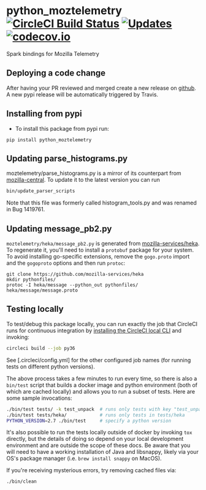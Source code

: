 # python_moztelemetry [![CircleCI Build Status](https://circleci.com/gh/mozilla/python_moztelemetry/tree/master.svg?style=svg)](https://circleci.com/gh/mozilla/python_moztelemetry/tree/master) [![Updates](https://pyup.io/repos/github/mozilla/python_moztelemetry/shield.svg)](https://pyup.io/repos/github/mozilla/python_moztelemetry/) [![codecov.io](https://codecov.io/github/mozilla/python_moztelemetry/coverage.svg?branch=master)](https://codecov.io/github/mozilla/python_moztelemetry?branch=master)

Spark bindings for Mozilla Telemetry

## Deploying a code change
After having your PR reviewed and merged create a new release on [github](https://help.github.com/articles/creating-releases/).
A new pypi release will be automatically triggered by Travis.

## Installing from pypi
- To install this package from pypi run:
```
pip install python_moztelemetry
```

## Updating parse_histograms.py
moztelemetry/parse_histograms.py is a mirror of its counterpart from
[mozilla-central](https://hg.mozilla.org/mozilla-central/raw-file/tip/toolkit/components/telemetry/parse_histograms.py).
To update it to the latest version you can run
```bash
bin/update_parser_scripts
```
Note that this file was formerly called histogram_tools.py and was renamed in Bug 1419761.

## Updating message_pb2.py

`moztelemetry/heka/message_pb2.py` is generated from
[mozilla-services/heka](https://github.com/mozilla-services/heka/blob/dev/message/message.proto).
To regenerate it, you'll need to install a `protobuf` package for your system.
To avoid installing go-specific extensions, remove the `gogo.proto` import
and the `gogoproto` options and then run `protoc`:

```
git clone https://github.com/mozilla-services/heka
mkdir pythonfiles/
protoc -I heka/message --python_out pythonfiles/ heka/message/message.proto
```

## Testing locally

To test/debug this package locally, you can run exactly the job that
CircleCI runs for continuous integration by
[installing the CircleCI local CLI](https://circleci.com/docs/2.0/local-cli/#installing-the-circleci-local-cli-on-macos-and-linux-distros)
and invoking:

```bash
circleci build --job py36
```

See [.circleci/config.yml] for the other configured job names
(for running tests on different python versions).

The above process takes a few minutes to run every time, so there
is also a `bin/test` script that builds a docker image and
python environment (both of which are cached locally) and allows
you to run a subset of tests. Here are some sample invocations:

```bash
./bin/test tests/ -k test_unpack  # runs only tests with key "test_unpack"
./bin/test tests/heka/            # runs only tests in tests/heka
PYTHON_VERSION=2.7 ./bin/test     # specify a python version
```

It's also possible to run the tests locally outside of docker
by invoking `tox` directly, but the details of doing so depend
on your local development environment and are outside the scope
of these docs. Be aware that you will need to have a working
installation of Java and libsnappy, likely via your OS's package
manager (i.e. `brew install snappy` on MacOS).

If you're receiving mysterious errors, try removing cached files via:

    ./bin/clean
